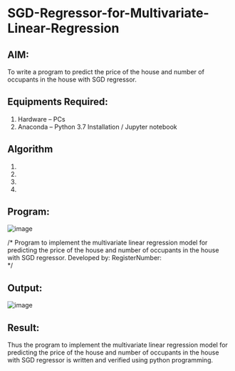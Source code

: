 # SGD-Regressor-for-Multivariate-Linear-Regression

## AIM:
To write a program to predict the price of the house and number of occupants in the house with SGD regressor.

## Equipments Required:
1. Hardware – PCs
2. Anaconda – Python 3.7 Installation / Jupyter notebook

## Algorithm
1. 
2. 
3. 
4. 

## Program:
![image](https://github.com/user-attachments/assets/8bbe59e6-6c7d-4e92-b649-59d416bbb214)

/*
Program to implement the multivariate linear regression model for predicting the price of the house and number of occupants in the house with SGD regressor.
Developed by: 
RegisterNumber:  
*/


## Output:
![image](https://github.com/user-attachments/assets/05bab672-4835-47b6-b2ae-13915f663c5b)



## Result:
Thus the program to implement the multivariate linear regression model for predicting the price of the house and number of occupants in the house with SGD regressor is written and verified using python programming.
